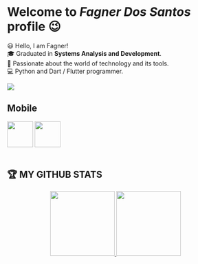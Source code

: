 # Welcome to *Fagner Dos Santos* profile :wink:

:smiley: Hello, I am Fagner! <br>
:mortar_board: Graduated in **Systems Analysis and Development**. <br>
:seedling: Passionate about the world of technology and its tools. <br>
:computer: Python and Dart / Flutter programmer.
<br>

<a href="https://www.linkedin.com/in/fagnerdossantos" target="_blank"><img src="https://img.shields.io/badge/-LinkedIn-%230077B5?style=for-the-badge&logo=linkedin&logoColor=white" target="_blank"></a> 

## Mobile

<div>
    <img src="https://cdn.jsdelivr.net/gh/devicons/devicon/icons/dart/dart-plain-wordmark.svg" height="60"/>
    <img src="https://cdn.jsdelivr.net/gh/devicons/devicon/icons/flutter/flutter-original.svg" height="60"/>
</div>

<br>

## :trophy: MY GITHUB STATS

<div align="center">
  <a href="https://github.com/fagnerdossantos">
  <img src="https://github-readme-stats.vercel.app/api?username=fagnerdossantos&show_icons=true&theme=dracula&include_all_commits=true&count_private=true" height="150px"/>
  <img src="https://github-readme-stats.vercel.app/api/top-langs/?username=fagnerdossantos&layout=compact&langs_count=7&theme=dracula" height="150px"/>
</div>
